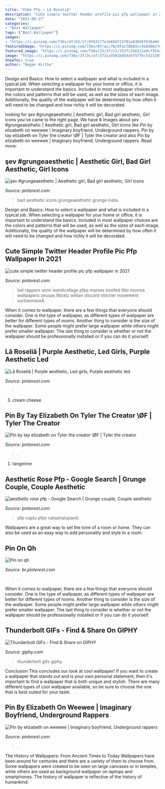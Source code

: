 ```yaml
---
title: "Vibe Pfp ~ Lâ Roseliâ"
description: "Cute simple twitter header profile pic pfp wallpaper in 2021"
date: "2022-09-27"
categories:
- "Best Wallpaper"
tags: ["Best Wallpaper"]
images:
- "https://i.pinimg.com/736x/df/63/17/df63177e1b65bf21f01a83045f638a9d.jpg"
featuredImage: "https://i.pinimg.com/736x/8f/ac/78/8fac78b03cc418406270d3056ca59c4d.jpg"
featured_image: "https://i.pinimg.com/736x/25/3f/c3/253fc356521a9cf5544062f1d5249904.jpg"
image: "https://i.pinimg.com/736x/37/3c/af/373cafb81b854d4f57fbc53213854334.jpg"
ShowToc: true
author: "Regan Hirthe"
---
```



Design and Basics: How to select a wallpaper and what is included in a typical job.
When selecting a wallpaper for your home or office, it is important to understand the basics. Included in most wallpaper choices are the colors and patterns that will be used, as well as the sizes of each image. Additionally, the quality of the wallpaper will be determined by how often it will need to be changed and how richly it will be decorated.

	

		
looking for şev #grungeaesthetic | Aesthetic girl, Bad girl aesthetic, Girl icons you've came to the right page. We have 8 Images about şev #grungeaesthetic | Aesthetic girl, Bad girl aesthetic, Girl icons like Pin by elizabeth on weewee | Imaginary boyfriend, Underground rappers, Pin by tay elizabeth on Tyler the creator \ØF | Tyler the creator and also Pin by elizabeth on weewee | Imaginary boyfriend, Underground rappers. Read more:
		
    
## şev #grungeaesthetic | Aesthetic Girl, Bad Girl Aesthetic, Girl Icons

<img loading=lazy src="https://i.pinimg.com/736x/d9/e2/da/d9e2da923bdf51418f76a75c85af01f9.jpg" onerror="this.onerror=null;this.src='https://tse1.mm.bing.net/th?id=OIP.Ue6CTPpLMEhkto7fSRM--gHaHU&amp;pid=15.1';" alt="şev #grungeaesthetic | Aesthetic girl, Bad girl aesthetic, Girl icons">

_Source: pinterest.com_

>bad aesthetic icons grungeaesthetic grunge insta. 

	

Design and Basics: How to select a wallpaper and what is included in a typical job.
When selecting a wallpaper for your home or office, it is important to understand the basics. Included in most wallpaper choices are the colors and patterns that will be used, as well as the sizes of each image. Additionally, the quality of the wallpaper will be determined by how often it will need to be changed and how richly it will be decorated.

    
## Cute Simple Twitter Header Profile Pic Pfp Wallpaper In 2021

<img loading=lazy src="https://i.pinimg.com/736x/af/eb/a7/afeba7b41e30fe561b4cd71ba9637940.jpg" onerror="this.onerror=null;this.src='https://tse3.mm.bing.net/th?id=OIP.dQLUDTxZJ4CTEWAqPo6RYAAAAA&amp;pid=15.1';" alt="cute simple twitter header profile pic pfp wallpaper in 2021">

_Source: pinterest.com_

>bel rappers somi wandcollage pfps mames boofed titio momos wallpapers zeusas 9bratz willian discord stitcher movement surtiasmara4. 

	

When it comes to wallpaper, there are a few things that everyone should consider. One is the type of wallpaper, as different types of wallpaper are better for different types of rooms. Another thing to consider is the size of the wallpaper. Some people might prefer large wallpaper while others might prefer smaller wallpaper. The last thing to consider is whether or not the wallpaper should be professionally installed or if you can do it yourself.

    
## Lâ Roseliâ | Purple Aesthetic, Led Girls, Purple Aesthetic Led

<img loading=lazy src="https://i.pinimg.com/736x/df/63/17/df63177e1b65bf21f01a83045f638a9d.jpg" onerror="this.onerror=null;this.src='https://tse2.mm.bing.net/th?id=OIP.qKKnm9ULCxquhpkF89qMxwHaJ3&amp;pid=15.1';" alt="Lâ Roseliâ | Purple aesthetic, Led girls, Purple aesthetic led">

_Source: pinterest.com_

>. 

	

3. cream cheese 

    
## Pin By Tay Elizabeth On Tyler The Creator \ØF | Tyler The Creator

<img loading=lazy src="https://i.pinimg.com/736x/25/3f/c3/253fc356521a9cf5544062f1d5249904.jpg" onerror="this.onerror=null;this.src='https://tse2.mm.bing.net/th?id=OIP.CHOnaHdVdJFZ1aF4ZcH7JAHaNL&amp;pid=15.1';" alt="Pin by tay elizabeth on Tyler the creator \ØF | Tyler the creator">

_Source: pinterest.com_

>. 

	

1. tangerine 

    
## Aesthetic Rose Pfp - Google Search | Grunge Couple, Couple Aesthetic

<img loading=lazy src="https://i.pinimg.com/736x/8f/ac/78/8fac78b03cc418406270d3056ca59c4d.jpg" onerror="this.onerror=null;this.src='https://tse4.mm.bing.net/th?id=OIP.jQaq69_zyBNRJwVXWlNkRwHaHa&amp;pid=15.1';" alt="aesthetic rose pfp - Google Search | Grunge couple, Couple aesthetic">

_Source: pinterest.com_

>pfp cuplu pfps natashalupand. 

	

Wallpapers are a great way to set the tone of a room or home. They can also be used as an easy way to add personality and style to a room.

    
## Pin On Qh

<img loading=lazy src="https://i.pinimg.com/736x/37/3c/af/373cafb81b854d4f57fbc53213854334.jpg" onerror="this.onerror=null;this.src='https://tse1.mm.bing.net/th?id=OIP.IaeERvJ_dW5B43C2pdw4rQHaHA&amp;pid=15.1';" alt="Pin on qh">

_Source: br.pinterest.com_

>. 

	

When it comes to wallpaper, there are a few things that everyone should consider. One is the type of wallpaper, as different types of wallpaper are better for different types of rooms. Another thing to consider is the size of the wallpaper. Some people might prefer large wallpaper while others might prefer smaller wallpaper. The last thing to consider is whether or not the wallpaper should be professionally installed or if you can do it yourself.

    
## Thunderbolt GIFs - Find &amp; Share On GIPHY

<img loading=lazy src="https://media4.giphy.com/media/fwo7bzEVxbYS4eSNVd/giphy.gif" onerror="this.onerror=null;this.src='https://tse1.mm.bing.net/th?id=OIP.fO-xuNB6pC6Q7q2_f9b5dgHaHa&amp;pid=15.1';" alt="Thunderbolt GIFs - Find &amp; Share on GIPHY">

_Source: giphy.com_

>thunderbolt gifs giphy. 

	

Conclusion
This concludes our look at cool wallpaper! If you want to create a wallpaper that stands out and is your own personal statement, then it's important to find a wallpaper that is both unique and stylish. There are many different types of cool wallpaper available, so be sure to choose the one that is best suited for your taste.

    
## Pin By Elizabeth On Weewee | Imaginary Boyfriend, Underground Rappers

<img loading=lazy src="https://i.pinimg.com/736x/8f/45/a5/8f45a51fbfc1e70f83cb142a149fc60f.jpg" onerror="this.onerror=null;this.src='https://tse1.mm.bing.net/th?id=OIP.up33-BqQQKMKPst_6_9G8QHaNK&amp;pid=15.1';" alt="Pin by elizabeth on weewee | Imaginary boyfriend, Underground rappers">

_Source: pinterest.com_

>. 

	

The History of Wallpapers: From Ancient Times to Today
Wallpapers have been around for centuries and there are a variety of them to choose from. Some wallpapers were created to be seen on large canvases or in temples, while others are used as background wallpaper on laptops and smartphones. The history of wallpaper is reflective of the history of humankind.

